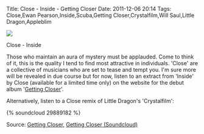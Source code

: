 Title: Close - Inside - Getting Closer
Date: 2011-12-06 20:14
Tags: Close,Ewan Pearson,Inside,Scuba,Getting Closer,Crystalfilm,Will Saul,Little Dragon,Appleblim


![](/images/Close_Inside.jpg)

Close - Inside
 
Those who maintain an aura of mystery must be applauded. Come to think
of it, this is the quality I tend to find most attractive in
individuals. 'Close' are a collective of musicians who are set to
tease and tempt you. I'm sure more will be revealed in due course but
for now, listen to an extract from 'Inside' by Close (available for a
limited time only) on the website for the debut album
'[Getting Closer](http://www.gettingcloser.co.uk/)'.
 
 
Alternatively, listen to a Close remix of Little Dragon's
'Crystalfilm':
 
{% soundcloud 29889182 %}

Source: [Getting Closer](http://www.gettingcloser.co.uk/), [Getting Closer (Soundcloud)](http://soundcloud.com/getting-closer)
